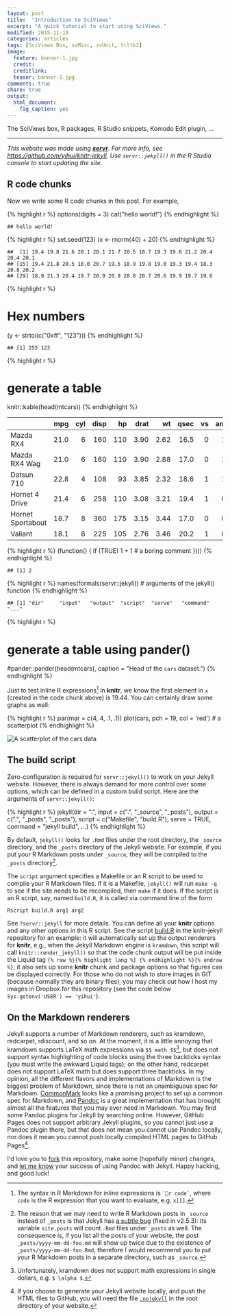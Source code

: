 ```yaml
---
layout: post
title:  "Introduction to SciViews"
excerpt: "A quick tutorial to start using SciViews."
modified: 2015-11-19
categories: articles
tags: [SciViews Box, svMisc, svUnit, tcltk2]
image:
  feature: banner-1.jpg
  credit: 
  creditlink: 
  teaser: banner-1.jpg
comments: true
share: true
output: 
  html_document: 
    fig_caption: yes
---
```


The SciViews box, R packages, R Studio snippets, Komodo Edit plugin, ...

----

_This website was made using [**servr**](https://github.com/yihui/servr). For more info, see https://github.com/yihui/knitr-jekyll. Use `servr::jekyll()` in the R Studio console to start updating the site._

## R code chunks

Now we write some R code chunks in this post. For example,


{% highlight r %}
options(digits = 3)
cat("hello world!")
{% endhighlight %}



<div class="highlight-output"><pre><code>## hello world!
</code></pre></div>



{% highlight r %}
set.seed(123)
(x <- rnorm(40) + 20)
{% endhighlight %}



<div class="highlight-output"><pre><code>##  [1] 19.4 19.8 21.6 20.1 20.1 21.7 20.5 18.7 19.3 19.6 21.2 20.4 20.4 20.1
## [15] 19.4 21.8 20.5 18.0 20.7 19.5 18.9 19.8 19.0 19.3 19.4 18.3 20.8 20.2
## [29] 18.9 21.3 20.4 19.7 20.9 20.9 20.8 20.7 20.6 19.9 19.7 19.6
</code></pre></div>



{% highlight r %}
# Hex numbers
(y <- strtoi(c("0xff", "123")))
{% endhighlight %}



<div class="highlight-output"><pre><code>## [1] 255 123
</code></pre></div>



{% highlight r %}
# generate a table
knitr::kable(head(mtcars))
{% endhighlight %}



|                  |  mpg| cyl| disp|  hp| drat|   wt| qsec| vs| am| gear| carb|
|:-----------------|----:|---:|----:|---:|----:|----:|----:|--:|--:|----:|----:|
|Mazda RX4         | 21.0|   6|  160| 110| 3.90| 2.62| 16.5|  0|  1|    4|    4|
|Mazda RX4 Wag     | 21.0|   6|  160| 110| 3.90| 2.88| 17.0|  0|  1|    4|    4|
|Datsun 710        | 22.8|   4|  108|  93| 3.85| 2.32| 18.6|  1|  1|    4|    1|
|Hornet 4 Drive    | 21.4|   6|  258| 110| 3.08| 3.21| 19.4|  1|  0|    3|    1|
|Hornet Sportabout | 18.7|   8|  360| 175| 3.15| 3.44| 17.0|  0|  0|    3|    2|
|Valiant           | 18.1|   6|  225| 105| 2.76| 3.46| 20.2|  1|  0|    3|    1|



{% highlight r %}
(function() {
  if (TRUE) 1 + 1  # a boring comment
})()
{% endhighlight %}



<div class="highlight-output"><pre><code>## [1] 2
</code></pre></div>



{% highlight r %}
names(formals(servr::jekyll))  # arguments of the jekyll() function
{% endhighlight %}



<div class="highlight-output"><pre><code>## [1] &quot;dir&quot;     &quot;input&quot;   &quot;output&quot;  &quot;script&quot;  &quot;serve&quot;   &quot;command&quot; &quot;...&quot;
</code></pre></div>


{% highlight r %}
# generate a table using pander()
#pander::pander(head(mtcars), caption = "Head of the `cars` dataset.")
{% endhighlight %}

Just to test inline R expressions[^2] in **knitr**, we know the first element in `x` (created in the code chunk above) is 19.44. You can certainly draw some graphs as well:

[^2]: The syntax in R Markdown for inline expressions is `` `r code` ``, where `code` is the R expression that you want to evaluate, e.g. `x[1]`.


{% highlight r %}
par(mar = c(4, 4, .1, .1))
plot(cars, pch = 19, col = 'red')  # a scatterplot
{% endhighlight %}

![A scatterplot of the cars data](http://tinyurl.com/sciviews/jekyll/2015-11-17-Introduction-to-SciViews/cars-1.png) 

## The build script

Zero-configuration is required for `servr::jekyll()` to work on your Jekyll website. However, there is always demand for more control over some options, which can be defined in a custom build script. Here are the arguments of `servr::jekyll()`:


{% highlight r %}
jekyll(dir = ".", input = c(".", "_source", "_posts"), output = c(".", "_posts", 
    "_posts"), script = c("Makefile", "build.R"), serve = TRUE, command = "jekyll build", 
    ...)
{% endhighlight %}

By default, `jekyll()` looks for `.Rmd` files under the root directory, the `_source` directory, and the `_posts` directory of the Jekyll website. For example, if you put your R Markdown posts under `_source`, they will be compiled to the `_posts` directory[^3].

[^3]: The reason that we may need to write R Markdown posts in `_source` instead of `_posts` is that Jekyll has [a subtle bug](https://github.com/jekyll/jekyll/pull/3147) (fixed in v2.5.3): its variable `site.posts` will count `.Rmd` files under `_posts` as well. The consequence is, if you list all the posts of your website, the post `_posts/yyyy-mm-dd-foo.md` will show up twice due to the existence of `_posts/yyyy-mm-dd-foo.Rmd`, therefore I would recommend you to put your R Markdown posts in a separate directory, such as `_source`.

The `script` argument specifies a Makefile or an R script to be used to compile your R Markdown files. If it is a Makefile, `jekyll()` will run `make -q` to see if the site needs to be recompiled, then `make` if it does. If the script is an R script, say, named `build.R`, it is called via command line of the form

    Rscript build.R arg1 arg2

See `?servr::jekyll` for more details. You can define all your **knitr** options and any other options in this R script. See the script [build.R](https://github.com/yihui/knitr-jekyll/blob/gh-pages/build.R) in the knitr-jekyll repository for an example: it will automatically set up the output renderers for **knitr**, e.g., when the Jekyll Markdown engine is `kramdown`, this script will call `knitr::render_jekyll()` so that the code chunk output will be put inside the Liquid tag `{% raw %}{% highlight lang %} {% endhighlight %}{% endraw %}`; it also sets up some **knitr** chunk and package options so that figures can be displayed correctly. For those who do not wish to store images in GIT (because normally they are binary files), you may check out how I host my images in Dropbox for this repository (see the code below `Sys.getenv('USER') == 'yihui'`).

## On the Markdown renderers

Jekyll supports a number of Markdown renderers, such as kramdown, redcarpet, rdiscount, and so on. At the moment, it is a little annoying that kramdown supports LaTeX math expressions via `$$ math $$`[^4], but does not support syntax highlighting of code blocks using the three backticks syntax (you must write the awkward Liquid tags); on the other hand, redcarpet does not support LaTeX math but does support three backticks. In my opinion, all the different flavors and implementations of Markdown is the biggest problem of Markdown, since there is not an unambiguous spec for Markdown. [CommonMark](http://commonmark.org) looks like a promising project to set up a common spec for Markdown, and [Pandoc](http://johnmacfarlane.net/pandoc/) is a great implementation that has brought almost all the features that you may ever need in Markdown. You may find some Pandoc plugins for Jekyll by searching online. However, GitHub Pages does not support arbitrary Jekyll plugins, so you cannot just use a Pandoc plugin there, but that does not mean you cannot use Pandoc locally, nor does it mean you cannot push locally compiled HTML pages to GitHub Pages[^5].

[^4]: Unfortunately, kramdown does not support math expressions in single dollars, e.g. `$ \alpha $`.

[^5]: If you choose to generate your Jekyll website locally, and push the HTML files to GitHub, you will need the file [`.nojekyll`](https://help.github.com/articles/using-jekyll-with-pages) in the root directory of your website.

I'd love you to [fork](https://github.com/yihui/knitr-jekyll) this repository, make some (hopefully minor) changes, and [let me know](https://github.com/yihui/knitr-jekyll/issues) your success of using Pandoc with Jekyll. Happy hacking, and good luck!
